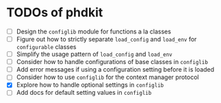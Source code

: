 # TODOs of phdkit

- [ ] Design the `configlib` module for functions a la classes
- [ ] Figure out how to strictly separate `load_config` and `load_env` for `configurable` classes
- [ ] Simplify the usage pattern of `load_config` and `load_env`
- [ ] Consider how to handle configurations of base classes in `configlib`
- [ ] Add error messages if using a configuration setting before it is loaded
- [ ] Consider how to use `configlib` for the context manager protocol
- [x] Explore how to handle optional settings in `configlib`
- [ ] Add docs for default setting values in `configlib`
